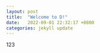 ```yaml
---
layout: post
title:  "Welcome to D!"
date:   2022-09-01 22:32:17 +0800
categories: jekyll update
---
```

  
123
    

[jekyll-docs]: https://jekyllrb.com/docs/home
[jekyll-gh]:   https://github.com/jekyll/jekyll
[jekyll-talk]: https://talk.jekyllrb.com/
